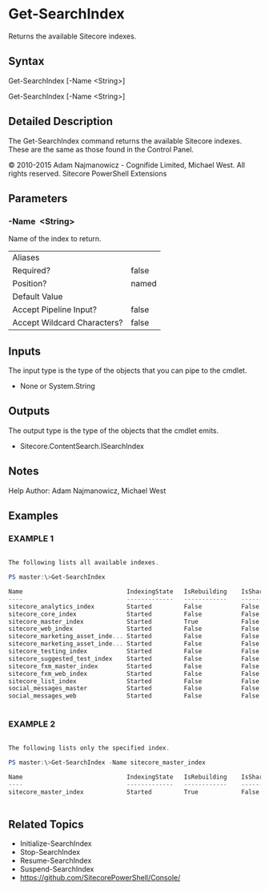 # Get-SearchIndex 
 
Returns the available Sitecore indexes. 
 
## Syntax 
 
Get-SearchIndex [-Name &lt;String&gt;] 
 
Get-SearchIndex [-Name &lt;String&gt;] 
 
 
## Detailed Description 
 
The Get-SearchIndex command returns the available Sitecore indexes. These are the same as those found in the Control Panel. 
 
© 2010-2015 Adam Najmanowicz - Cognifide Limited, Michael West. All rights reserved. Sitecore PowerShell Extensions 
 
## Parameters 
 
### -Name&nbsp; &lt;String&gt; 
 
Name of the index to return. 
 
<table>
    <thead></thead>
    <tbody>
        <tr>
            <td>Aliases</td>
            <td></td>
        </tr>
        <tr>
            <td>Required?</td>
            <td>false</td>
        </tr>
        <tr>
            <td>Position?</td>
            <td>named</td>
        </tr>
        <tr>
            <td>Default Value</td>
            <td></td>
        </tr>
        <tr>
            <td>Accept Pipeline Input?</td>
            <td>false</td>
        </tr>
        <tr>
            <td>Accept Wildcard Characters?</td>
            <td>false</td>
        </tr>
    </tbody>
</table> 
 
## Inputs 
 
The input type is the type of the objects that you can pipe to the cmdlet. 
 
* None or System.String 
 
## Outputs 
 
The output type is the type of the objects that the cmdlet emits. 
 
* Sitecore.ContentSearch.ISearchIndex 
 
## Notes 
 
Help Author: Adam Najmanowicz, Michael West 
 
## Examples 
 
### EXAMPLE 1 
 
 
 
```powershell   
 
The following lists all available indexes.

PS master:\>Get-SearchIndex

Name                             IndexingState   IsRebuilding    IsSharded
----                             -------------   ------------    ---------
sitecore_analytics_index         Started         False           False
sitecore_core_index              Started         False           False
sitecore_master_index            Started         True            False
sitecore_web_index               Started         False           False
sitecore_marketing_asset_inde... Started         False           False
sitecore_marketing_asset_inde... Started         False           False
sitecore_testing_index           Started         False           False
sitecore_suggested_test_index    Started         False           False
sitecore_fxm_master_index        Started         False           False
sitecore_fxm_web_index           Started         False           False
sitecore_list_index              Started         False           False
social_messages_master           Started         False           False
social_messages_web              Started         False           False 
 
``` 
 
### EXAMPLE 2 
 
 
 
```powershell   
 
The following lists only the specified index.

PS master:\>Get-SearchIndex -Name sitecore_master_index

Name                             IndexingState   IsRebuilding    IsSharded
----                             -------------   ------------    ---------
sitecore_master_index            Started         True            False 
 
``` 
 
## Related Topics 
 
* Initialize-SearchIndex* Stop-SearchIndex* Resume-SearchIndex* Suspend-SearchIndex* <a href='https://github.com/SitecorePowerShell/Console/' target='_blank'>https://github.com/SitecorePowerShell/Console/</a><br/>
